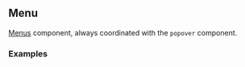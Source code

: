 ## Menu

[Menus](https://material.google.com/components/menus.html) component, always coordinated with the `popover` component.

### Examples
